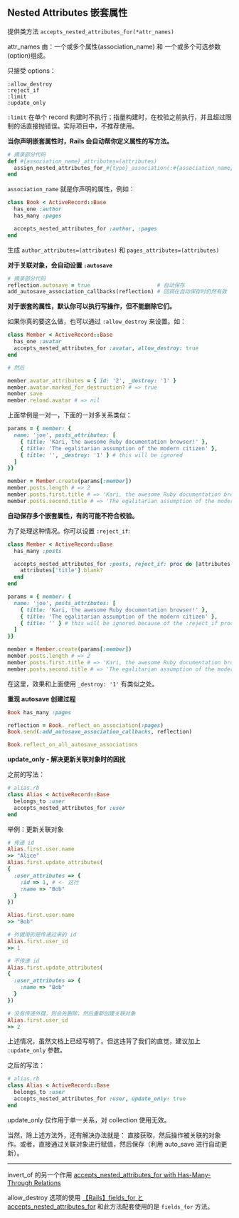 ## Nested Attributes 嵌套属性

提供类方法 `accepts_nested_attributes_for(*attr_names)`

attr_names 由：一个或多个属性(association_name) 和 一个或多个可选参数(option)组成。

只接受 options：

```
:allow_destroy
:reject_if
:limit
:update_only
```

`:limit` 在单个 record 构建时不执行；指量构建时，在校验之前执行，并且超过限制的话直接抛错误。实际项目中，不推荐使用。

**当你声明嵌套属性时，Rails 会自动帮你定义属性的写方法。**

```ruby
# 摘录部分代码
def #{association_name}_attributes=(attributes)
  assign_nested_attributes_for_#{type}_association(:#{association_name}, attributes)
end
```

`association_name` 就是你声明的属性，例如：

```ruby
class Book < ActiveRecord::Base
  has_one :author
  has_many :pages

  accepts_nested_attributes_for :author, :pages
end
```

生成 `author_attributes=(attributes)` 和 `pages_attributes=(attributes)`

**对于关联对象，会自动设置 `:autosave`**

```ruby
# 摘录部分代码
reflection.autosave = true                     # 自动保存
add_autosave_association_callbacks(reflection) # 回调在自动保存时仍然有效
```

**对于嵌套的属性，默认你可以执行写操作，但不能删除它们。**

如果你真的要这么做，也可以通过 `:allow_destroy` 来设置。如：

```ruby
class Member < ActiveRecord::Base
  has_one :avatar
  accepts_nested_attributes_for :avatar, allow_destroy: true
end

# 然后

member.avatar_attributes = { id: '2', _destroy: '1' }
member.avatar.marked_for_destruction? # => true
member.save
member.reload.avatar # => nil
```

上面举例是一对一，下面的一对多关系类似：

```ruby
params = { member: {
  name: 'joe', posts_attributes: [
    { title: 'Kari, the awesome Ruby documentation browser!' },
    { title: 'The egalitarian assumption of the modern citizen' },
    { title: '', _destroy: '1' } # this will be ignored
  ]
}}

member = Member.create(params[:member])
member.posts.length # => 2
member.posts.first.title # => 'Kari, the awesome Ruby documentation browser!'
member.posts.second.title # => 'The egalitarian assumption of the modern citizen'
```

**自动保存多个嵌套属性，有的可能不符合校验。**

为了处理这种情况。你可以设置 `:reject_if`:

```ruby
class Member < ActiveRecord::Base
  has_many :posts

  accepts_nested_attributes_for :posts, reject_if: proc do |attributes|
    attributes['title'].blank?
  end
end

params = { member: {
  name: 'joe', posts_attributes: [
    { title: 'Kari, the awesome Ruby documentation browser!' },
    { title: 'The egalitarian assumption of the modern citizen' },
    { title: '' } # this will be ignored because of the :reject_if proc
  ]
}}

member = Member.create(params[:member])
member.posts.length # => 2
member.posts.first.title # => 'Kari, the awesome Ruby documentation browser!'
member.posts.second.title # => 'The egalitarian assumption of the modern citizen'
```

在这里，效果和上面使用 `_destroy: '1'` 有类似之处。

**重现 autosave 创建过程**

```ruby
Book has_many :pages

reflection = Book._reflect_on_association(:pages)
Book.send(:add_autosave_association_callbacks, reflection)

Book.reflect_on_all_autosave_associations
```

**update_only - 解决更新关联对象时的困扰**

之前的写法：

```ruby
# alias.rb
class Alias < ActiveRecord::Base  
  belongs_to :user
  accepts_nested_attributes_for :user
end  
```

举例：更新关联对象

```ruby
# 传递 id
Alias.first.user.name  
>> "Alice"
Alias.first.update_attributes(  
{
  :user_attributes => {
    :id => 1, # <- 这行
    :name => "Bob"
  }
})

Alias.first.user.name  
>> "Bob"

# 外键用的是传递过来的 id
Alias.first.user_id  
>> 1

# 不传递 id
Alias.first.update_attributes(  
{
  :user_attributes => {
    :name => "Bob"
  }
})

# 没有传递外键，则会先删除，然后重新创建关联对象
Alias.first.user_id  
>> 2
```

上述情况，虽然文档上已经写明了。但这违背了我们的直觉，建议加上 `:update_only` 参数。

之后的写法：

```ruby
# alias.rb
class Alias < ActiveRecord::Base  
  belongs_to :user
  accepts_nested_attributes_for :user, update_only: true
end  
```

update_only 仅作用于单一关系，对 collection 使用无效。

当然，除上述方法外，还有解决办法就是：
直接获取，然后操作被关联的对象作。或者，直接通过关联对象进行赋值，然后保存（利用 auto_save 进行自动更新）。

---

invert_of 的另一个作用
[accepts_nested_attributes_for with Has-Many-Through Relations](http://robots.thoughtbot.com/accepts-nested-attributes-for-with-has-many-through)

allow_destroy 选项的使用
[【Rails】fields_for と accepts_nested_attributes_for](http://kzy52.com/entry/2013/07/10/200144)
和此方法配套使用的是 `fields_for` 方法。
